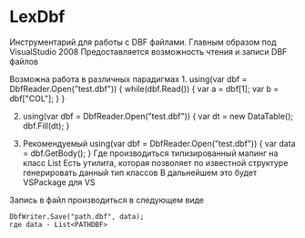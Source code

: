 # LexDbf
Инструментарий для работы c DBF файлами. Главным образом под VisualStudio 2008
Предоставляется возможность чтения и записи DBF файлов

Возможна работа в различных парадигмах
1. 
	using(var dbf = DbfReader.Open("test.dbf"))
	{
		while(dbf.Read())
		{
			var a = dbf[1];
			var b = dbf["COL"];
		}
	}
	
2.
	using(var dbf = DbfReader.Open("test.dbf"))
	{
		var dt = new DataTable();
		dbf.Fill(dt);
	}
	
3. Рекомендуемый
	using(var dbf = DbfReader.Open("test.dbf"))
	{
		var data = dbf.GetBody<TESTDBF>();
	}
	Где производиться типизированный мапинг на класс List<TESTDBF>
	Есть утилита, которая позволяет по известной структуре генерировать данный тип классов
	В дальнейшем это будет VSPackage для VS
	
Запись в файл производиться в следующем виде

	DbfWriter.Save("path.dbf", data);
	где data - List<PATHDBF>